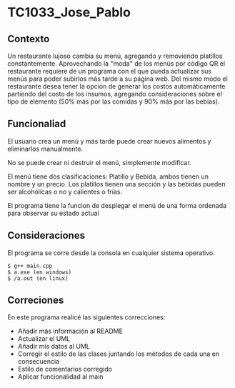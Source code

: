 # TC1033_Jose_Pablo
## Contexto
Un restaurante lujoso cambia su menú, agregando y removiendo platillos constantemente. Aprovechando la "moda" de los menús por código QR el restaurante requiere de un programa con el que pueda actualizar sus menús para poder subirlos más tarde a su página web. Del mismo modo el restaurante desea tener la opción de generar los costos automáticamente partiendo del costo de los insumos, agregando consideraciones sobre el tipo de elemento (50% más por las comidas y 90% más por las bebias).
## Funcionaliad
El usuario crea un menú y más tarde puede crear nuevos alimentos y eliminarlos manualmente.

No se puede crear ni destruir el menú, simplemente modificar.

El menú tiene dos clasificaciones: Platillo y Bebida, ambos tienen un nombre y un precio. Los platillos tienen una sección y las bebidas pueden ser alcohólicas o no y calientes o frías.

El programa tiene la funcion de desplegar el menú de una forma ordenada para observar su estado actual 
## Consideraciones
El programa se corre desde la consola en cualquier sistema operativo.
```
$ g++ main.cpp
$ a.exe (en windows)
$ /a.out (en linux)
```
## Correciones
En este programa realicé las siguientes correcciones:

* Añadir más información al README
* Actualizar el UML
* Añadir mis datos al UML
* Corregir el estilo de las clases juntando los métodos de cada una en consecuencia 
* Estilo de comentarios corregido
* Aplicar funcionalidad al main
